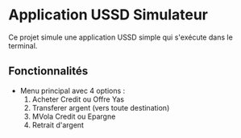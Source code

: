 # Application USSD Simulateur

Ce projet simule une application USSD simple qui s'exécute dans le terminal.

## Fonctionnalités

- Menu principal avec 4 options :
  1. Acheter Credit ou Offre Yas
  2. Transferer argent (vers toute destination)
  3. MVola Credit ou Epargne
  4. Retrait d'argent

